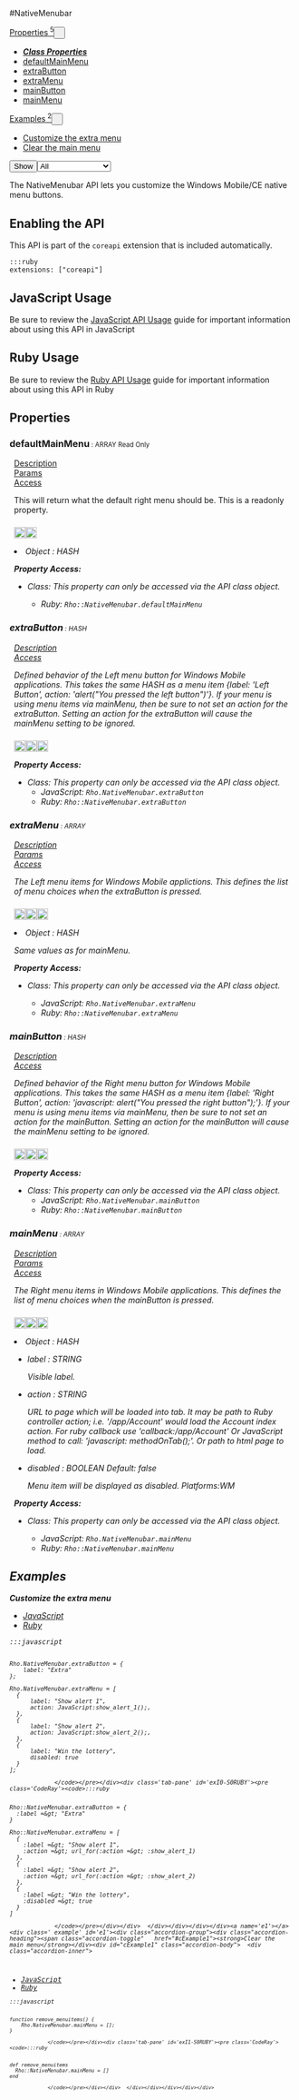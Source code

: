 #NativeMenubar
<div class="btn-group"><a href="#Properties" class="btn"><i class="icon-list"></i> Properties<sup>&nbsp;5</sup></a><button href="#" class="btn dropdown-toggle" data-toggle="dropdown">  <span class="caret"></span>&nbsp;</button><ul class="dropdown-menu" style="max-height: 500px;overflow: auto;"><li class="disabled"><a tabindex="-1" href="#"><b><i>Class Properties</i></b></a><li><a href="#pdefaultMainMenu" data-target="cPropertydefaultMainMenu" class="autouncollapse">defaultMainMenu</a></li><li><a href="#pextraButton" data-target="cPropertyextraButton" class="autouncollapse">extraButton</a></li><li><a href="#pextraMenu" data-target="cPropertyextraMenu" class="autouncollapse">extraMenu</a></li><li><a href="#pmainButton" data-target="cPropertymainButton" class="autouncollapse">mainButton</a></li><li><a href="#pmainMenu" data-target="cPropertymainMenu" class="autouncollapse">mainMenu</a></li></li></ul></div><div class="btn-group"><a href="#Examples" class="btn"><i class="icon-edit"></i> Examples<sup>&nbsp;2</sup></a><button href="#" class="btn dropdown-toggle" data-toggle="dropdown">  <span class="caret"></span>&nbsp;</button><ul class="dropdown-menu" style="max-height: 500px;overflow: auto;"><li><a href="#e0" data-target="eExample0" class="autouncollapse">Customize the extra menu</a></li><li><a href="#e1" data-target="eExample1" class="autouncollapse">Clear the main menu</a></li></ul></div><div class="btn-group pull-right"><button class="btn dropdown-toggle" id="apiFilterBtn" data-toggle="dropdown" href="#" title="Filter Properties and Methods"><i class="icon-filter "></i>Show</button><select id="apiFilter" class="dropdown-menu apiFilter"><option value="all">All</option><option value="js">JavaScript</option><option value="ruby">Ruby</option><option value="android">Android</option><option value="ios">iOS</option><option value="wm">Windows Mobile</option><option value="wp8">Windows Phone 8</option><option value="w32">Windows Desktop</option><option value="msi">MSI Only</option></select></div><div  id="apibody" style="overflow:auto;padding-right: 5px;">
<p>The NativeMenubar API lets you customize the Windows Mobile/CE native menu buttons.</p>
<h2>Enabling the API</h2>

<p>This API is part of the <code>coreapi</code> extension that is included automatically.</p>

<pre><code>:::ruby
extensions: ["coreapi"]
</code></pre>

<h2>JavaScript Usage</h2>

<p>Be sure to review the <a href="/guide/api_js">JavaScript API Usage</a> guide for important information about using this API in JavaScript</p>

<h2>Ruby Usage</h2>

<p>Be sure to review the <a href="/guide/api_ruby">Ruby API Usage</a> guide for important information about using this API in Ruby</p>


<a name='Properties'></a>
<h2><i class='icon-list'></i>Properties</h2>

<a name='pdefaultMainMenu'></a><div class=' method  ruby' id='pdefaultMainMenu'><h3><strong  >defaultMainMenu</strong><span style='font-size:.7em;font-weight:normal;'> : <span class='text-info'>ARRAY</span> <span class='label'>Read Only</span> </span></h3><ul class="nav nav-tabs" style="padding-left:8px"><li class='active'><a href="#pdefaultMainMenu1" data-toggle="tab">Description</a></li><li ><a href="#pdefaultMainMenu2" data-toggle="tab">Params</a></li><li ><a href="#pdefaultMainMenu6" data-toggle="tab">Access</a></li></ul><div class='tab-content' style='padding-left:8px' id='tc-defaultMainMenu'><div class="tab-pane fade active in" id="pdefaultMainMenu1">This will return what the default right menu should be. This is a readonly property.<p><div><p><img src="/img/ruby.png" style="width: 20px;padding-top: 8px" rel="tooltip" title="Ruby"><img src="/img/windowsmobile.png" style="height: 20px;padding-top: 8px" rel="tooltip" title="Windows Mobile, Windows CE, Windows Embedded"> </p></div></p></div><div class="tab-pane fade" id="pdefaultMainMenu2"><li><i>Object<i> : <span class='text-info'>HASH</span><p> </p></li></div><div class="tab-pane fade" id="pdefaultMainMenu5"></div><div class="tab-pane fade" id="pdefaultMainMenu6"><div><p><strong>Property Access:</strong></p><ul><li><i class="icon-book"></i>Class: This property can only be accessed via the API class object. <ul><li>Ruby: <code>Rho::NativeMenubar.defaultMainMenu</code></li></ul></li></ul></div></div></div>  </div><a name='pextraButton'></a><div class=' method  js ruby' id='pextraButton'><h3><strong  >extraButton</strong><span style='font-size:.7em;font-weight:normal;'> : <span class='text-info'>HASH</span>  </span></h3><ul class="nav nav-tabs" style="padding-left:8px"><li class='active'><a href="#pextraButton1" data-toggle="tab">Description</a></li><li ><a href="#pextraButton6" data-toggle="tab">Access</a></li></ul><div class='tab-content' style='padding-left:8px' id='tc-extraButton'><div class="tab-pane fade active in" id="pextraButton1">Defined behavior of the Left menu button for Windows Mobile applications. This takes the same HASH as a menu item {label: 'Left Button', action: 'alert("You pressed the left button")'}. If your menu is using menu items via mainMenu, then be sure to not set an action for the extraButton. Setting an action for the extraButton will cause the mainMenu setting to be ignored. <p><div><p><img src="/img/js.png" style="width: 20px;padding-top: 8px" rel="tooltip" title="JavaScript"><img src="/img/ruby.png" style="width: 20px;padding-top: 8px" rel="tooltip" title="Ruby"><img src="/img/windowsmobile.png" style="height: 20px;padding-top: 8px" rel="tooltip" title="Windows Mobile, Windows CE, Windows Embedded"> </p></div></p></div><div class="tab-pane fade" id="pextraButton2"></div><div class="tab-pane fade" id="pextraButton5"></div><div class="tab-pane fade" id="pextraButton6"><div><p><strong>Property Access:</strong></p><ul><li><i class="icon-book"></i>Class: This property can only be accessed via the API class object. <ul><li>JavaScript: <code>Rho.NativeMenubar.extraButton</code> </li><li>Ruby: <code>Rho::NativeMenubar.extraButton</code></li></ul></li></ul></div></div></div>  </div><a name='pextraMenu'></a><div class=' method  js ruby' id='pextraMenu'><h3><strong  >extraMenu</strong><span style='font-size:.7em;font-weight:normal;'> : <span class='text-info'>ARRAY</span>  </span></h3><ul class="nav nav-tabs" style="padding-left:8px"><li class='active'><a href="#pextraMenu1" data-toggle="tab">Description</a></li><li ><a href="#pextraMenu2" data-toggle="tab">Params</a></li><li ><a href="#pextraMenu6" data-toggle="tab">Access</a></li></ul><div class='tab-content' style='padding-left:8px' id='tc-extraMenu'><div class="tab-pane fade active in" id="pextraMenu1">The Left menu items for Windows Mobile applictions. This defines the list of menu choices when the extraButton is pressed.<p><div><p><img src="/img/js.png" style="width: 20px;padding-top: 8px" rel="tooltip" title="JavaScript"><img src="/img/ruby.png" style="width: 20px;padding-top: 8px" rel="tooltip" title="Ruby"><img src="/img/windowsmobile.png" style="height: 20px;padding-top: 8px" rel="tooltip" title="Windows Mobile, Windows CE, Windows Embedded"> </p></div></p></div><div class="tab-pane fade" id="pextraMenu2"><li><i>Object<i> : <span class='text-info'>HASH</span><p>Same values as for mainMenu. </p></li></div><div class="tab-pane fade" id="pextraMenu5"></div><div class="tab-pane fade" id="pextraMenu6"><div><p><strong>Property Access:</strong></p><ul><li><i class="icon-book"></i>Class: This property can only be accessed via the API class object. <ul><li>JavaScript: <code>Rho.NativeMenubar.extraMenu</code> </li><li>Ruby: <code>Rho::NativeMenubar.extraMenu</code></li></ul></li></ul></div></div></div>  </div><a name='pmainButton'></a><div class=' method  js ruby' id='pmainButton'><h3><strong  >mainButton</strong><span style='font-size:.7em;font-weight:normal;'> : <span class='text-info'>HASH</span>  </span></h3><ul class="nav nav-tabs" style="padding-left:8px"><li class='active'><a href="#pmainButton1" data-toggle="tab">Description</a></li><li ><a href="#pmainButton6" data-toggle="tab">Access</a></li></ul><div class='tab-content' style='padding-left:8px' id='tc-mainButton'><div class="tab-pane fade active in" id="pmainButton1">Defined behavior of the Right menu button for Windows Mobile applications. This takes the same HASH as a menu item {label: 'Right Button', action: 'javascript: alert("You pressed the right button");'}. If your menu is using menu items via mainMenu, then be sure to not set an action for the mainButton. Setting an action for the mainButton will cause the mainMenu setting to be ignored.<p><div><p><img src="/img/js.png" style="width: 20px;padding-top: 8px" rel="tooltip" title="JavaScript"><img src="/img/ruby.png" style="width: 20px;padding-top: 8px" rel="tooltip" title="Ruby"><img src="/img/windowsmobile.png" style="height: 20px;padding-top: 8px" rel="tooltip" title="Windows Mobile, Windows CE, Windows Embedded"> </p></div></p></div><div class="tab-pane fade" id="pmainButton2"></div><div class="tab-pane fade" id="pmainButton5"></div><div class="tab-pane fade" id="pmainButton6"><div><p><strong>Property Access:</strong></p><ul><li><i class="icon-book"></i>Class: This property can only be accessed via the API class object. <ul><li>JavaScript: <code>Rho.NativeMenubar.mainButton</code> </li><li>Ruby: <code>Rho::NativeMenubar.mainButton</code></li></ul></li></ul></div></div></div>  </div><a name='pmainMenu'></a><div class=' method  js ruby' id='pmainMenu'><h3><strong  >mainMenu</strong><span style='font-size:.7em;font-weight:normal;'> : <span class='text-info'>ARRAY</span>  </span></h3><ul class="nav nav-tabs" style="padding-left:8px"><li class='active'><a href="#pmainMenu1" data-toggle="tab">Description</a></li><li ><a href="#pmainMenu2" data-toggle="tab">Params</a></li><li ><a href="#pmainMenu6" data-toggle="tab">Access</a></li></ul><div class='tab-content' style='padding-left:8px' id='tc-mainMenu'><div class="tab-pane fade active in" id="pmainMenu1">The Right menu items in Windows Mobile applications. This defines the list of menu choices when the mainButton is pressed.<p><div><p><img src="/img/js.png" style="width: 20px;padding-top: 8px" rel="tooltip" title="JavaScript"><img src="/img/ruby.png" style="width: 20px;padding-top: 8px" rel="tooltip" title="Ruby"><img src="/img/windowsmobile.png" style="height: 20px;padding-top: 8px" rel="tooltip" title="Windows Mobile, Windows CE, Windows Embedded"> </p></div></p></div><div class="tab-pane fade" id="pmainMenu2"><li><i>Object<i> : <span class='text-info'>HASH</span><p> </p></li><ul><li>label : <span class='text-info'>STRING</span><p>Visible label. </p></li><li>action : <span class='text-info'>STRING</span><p>URL to page which will be loaded into tab. It may be path to Ruby controller action; i.e. '/app/Account' would load the Account index action. For ruby callback use 'callback:/app/Account' Or JavaScript method to call: 'javascript: methodOnTab();'. Or path to html page to load. </p></li><li>disabled : <span class='text-info'>BOOLEAN</span><span class='label '> Default: false</span><p>Menu item will be displayed as disabled. Platforms:WM </p></li></ul></div><div class="tab-pane fade" id="pmainMenu5"></div><div class="tab-pane fade" id="pmainMenu6"><div><p><strong>Property Access:</strong></p><ul><li><i class="icon-book"></i>Class: This property can only be accessed via the API class object. <ul><li>JavaScript: <code>Rho.NativeMenubar.mainMenu</code> </li><li>Ruby: <code>Rho::NativeMenubar.mainMenu</code></li></ul></li></ul></div></div></div>  </div>
<a name='Examples'></a>
<h2><i class='icon-edit'></i>Examples</h2>

<a name='e0'></a><div class=' example' id='e0'><div class="accordion-group"><div class="accordion-heading"><span class="accordion-toggle"   href="#cExample0"><strong>Customize the extra menu</strong></div><div id="cExample0" class="accordion-body">  <div class="accordion-inner">
<ul class='nav nav-tabs' id='exI0-S0Tab'><li class='active'><a href='#exI0-S0JS' data-toggle='tab'>JavaScript</a></li><li ><a href='#exI0-S0RUBY' data-toggle='tab'>Ruby</a></li></ul><div class='tab-content'><div class='tab-pane active' id='exI0-S0JS'><pre class='CodeRay'><code>:::javascript

                  
    Rho.NativeMenubar.extraButton = {
        label: "Extra"
    };

    Rho.NativeMenubar.extraMenu = [
      {
          label: "Show alert 1",
          action: JavaScript:show_alert_1();,
      },
      {
          label: "Show alert 2",
          action: JavaScript:show_alert_2();,
      },
      {
          label: "Win the lottery",
          disabled: true
      }
    ];
                  
                 </code></pre></div><div class='tab-pane' id='exI0-S0RUBY'><pre class='CodeRay'><code>:::ruby

                  
    Rho::NativeMenubar.extraButton = {
      :label =&gt; "Extra"
    }

    Rho::NativeMenubar.extraMenu = [
      {
        :label =&gt; "Show alert 1",
        :action =&gt; url_for(:action =&gt; :show_alert_1)
      },
      {
        :label =&gt; "Show alert 2",
        :action =&gt; url_for(:action =&gt; :show_alert_2)
      },
      {
        :label =&gt; "Win the lottery",
        :disabled =&gt; true
      }
    ]
                  
                 </code></pre></div></div>  </div></div></div></div><a name='e1'></a><div class=' example' id='e1'><div class="accordion-group"><div class="accordion-heading"><span class="accordion-toggle"   href="#cExample1"><strong>Clear the main menu</strong></div><div id="cExample1" class="accordion-body">  <div class="accordion-inner">
<ul class='nav nav-tabs' id='exI1-S0Tab'><li class='active'><a href='#exI1-S0JS' data-toggle='tab'>JavaScript</a></li><li ><a href='#exI1-S0RUBY' data-toggle='tab'>Ruby</a></li></ul><div class='tab-content'><div class='tab-pane active' id='exI1-S0JS'><pre class='CodeRay'><code>:::javascript

                  
    function remove_menuitems() {
        Rho.NativeMenubar.mainMenu = [];
    }
                  
                 </code></pre></div><div class='tab-pane' id='exI1-S0RUBY'><pre class='CodeRay'><code>:::ruby

                  
    def remove_menuitems
      Rho::NativeMenubar.mainMenu = []
    end
                  
                 </code></pre></div></div>  </div></div></div></div></div>